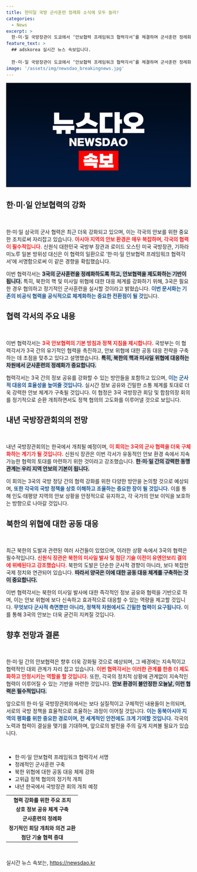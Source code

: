 ```yaml
---
title: 한미일 국방 군사훈련 정례화 소식에 모두 놀라!
categories:
  - News
excerpt: >
  한·미·일 국방장관이 도쿄에서 ‘안보협력 프레임워크 협력각서’를 체결하며 군사훈련 정례화, 정보 공유 확대에 나선다. 북한 위협에 대한 공동 대응이 강화되는 가운데, 동맹의 구체화가 본격화된다!
feature_text: >
  ## adskorea 실시간 뉴스 속보입니다.

  한·미·일 국방장관이 도쿄에서 ‘안보협력 프레임워크 협력각서’를 체결하며 군사훈련 정례화, 정보 공유 확대에 나선다. 북한 위협에 대한 공동 대응이 강화되는 가운데, 동맹의 구체화가 본격화된다!
image: '/assets/img/newsdao_breakingnews.jpg'
---
```


<p><img src="/assets/img/newsdao_breakingnews.jpg" alt="adskorea 속보" /></p>

<h2 data-ke-size="size26">한·미·일 안보협력의 강화</h2>

<p data-ke-size="size16">&nbsp;</p>

<p>한·미·일 삼국의 군사 협력은 최근 더욱 강화되고 있으며, 이는 각국의 안보를 위한 중요한 조치로써 자리잡고 있습니다. <b><span style="color: #ee2323;">아시아 지역의 안보 환경은 매우 복잡하며, 각국의 협력이 필수적입니다.</span></b> 신원식 대한민국 국방부 장관과 로이드 오스틴 미국 국방장관, 기하라 미노루 일본 방위성 대신은 이 협력의 일환으로 ‘한·미·일 안보협력 프레임워크 협력각서’에 서명함으로써 이 같은 경향을 확립했습니다.</p>

<p>이번 협력각서는 <b><span style="background-color: #21538527;">3국의 군사훈련을 정례화하도록 하고, 안보협력을 제도화하는 기반이 됩니다.</span></b> 특히, 북한의 핵 및 미사일 위협에 대한 대응 체계를 강화하기 위해, 3국은 필요한 경우 협의하고 정기적인 군사훈련을 실시할 것이라고 밝혔습니다. <b><span style="color: #1a5490;">이번 문서화는 기존의 비공식 협력을 공식적으로 체계화하는 중요한 전환점이 될 것</span></b>입니다.</p>

<h2 data-ke-size="size26">협력 각서의 주요 내용</h2>

<p data-ke-size="size16">&nbsp;</p>

<p>이번 협력각서는 <b><span style="color: #ee2323;">3국 안보협력의 기본 방침과 정책 지침을 제시합니다.</span></b> 국방부는 이 협력각서가 3국 간의 유기적인 협력을 촉진하고, 안보 위협에 대한 공동 대응 전략을 구축하는 데 초점을 맞추고 있다고 설명했습니다. <b><span style="background-color: #21538527;">특히, 북한의 핵과 미사일 위협에 대응하는 차원에서 군사훈련의 정례화가 중요합니다.</span></b></p>

<p>협력각서는 3국 간의 정보 공유를 강화할 수 있는 방안들을 포함하고 있으며, <b><span style="color: #1a5490;">이는 군사적 대응의 효율성을 높여줄 것입니다.</span></b> 실시간 정보 공유와 긴밀한 소통 체계를 토대로 더욱 강력한 안보 체계가 구축될 것입니다. 이 협정은 3국 국방장관 회담 및 합참의장 회의를 정기적으로 순환 개최하면서도 정책 협의의 고도화를 이루어낼 것으로 보입니다.</p>

<h2 data-ke-size="size26">내년 국방장관회의의 전망</h2>

<p data-ke-size="size16">&nbsp;</p>

<p>내년 국방장관회의는 한국에서 개최될 예정이며, <b><span style="color: #ee2323;">이 회의는 3국의 군사 협력을 더욱 구체화하는 계기가 될 것입니다.</span></b> 신원식 장관은 이번 각서가 유동적인 안보 환경 속에서 지속 가능한 협력의 토대를 마련하기 위한 것이라고 강조했습니다. <b><span style="background-color: #21538527;">한·미·일 간의 강력한 동맹 관계는 우리 지역 안보의 기본이 됩니다.</span></b></p>

<p>이 회의는 3국의 국방 정당 간의 협력 강화를 위한 다양한 방안을 논의할 것으로 예상되며, <b><span style="color: #1a5490;">또한 각국의 국방 정책을 상호 이해하고 조율하는 중요한 장이 될 것입니다.</span></b> 이를 통해 인도·태평양 지역의 안보 상황을 안정적으로 유지하고, 각 국가의 안보 이익을 보호하는 방향으로 나아갈 것입니다.</p>

<h2 data-ke-size="size26">북한의 위협에 대한 공동 대응</h2>

<p data-ke-size="size16">&nbsp;</p>

<p>최근 북한의 도발과 관련된 여러 사건들이 있었으며, 이러한 상황 속에서 3국의 협력은 필수적입니다. <b><span style="color: #ee2323;">신원식 장관은 북한의 미사일 발사 및 첨단 기술 이전이 유엔안보리 결의에 위배된다고 강조했습니다.</span></b> 북한의 도발은 단순한 군사적 경향이 아니라, 보다 복잡한 국제 정치와 연관되어 있습니다. <b><span style="background-color: #21538527;">따라서 양국은 이에 대한 공동 대응 체계를 구축하는 것이 중요합니다.</span></b></p>

<p>이번 협력각서는 북한의 미사일 발사에 대한 즉각적인 정보 공유와 협력을 기반으로 하며, 이는 안보 위협에 보다 신속하고 효과적으로 대응할 수 있는 역량을 제고할 것입니다. <b><span style="color: #1a5490;">무엇보다 군사적 측면뿐만 아니라, 정책적 차원에서도 긴밀한 협력이 요구됩니다.</span></b> 이를 통해 3국의 안보는 더욱 굳건히 지켜질 것입니다.</p>

<h2 data-ke-size="size26">향후 전망과 결론</h2>

<p data-ke-size="size16">&nbsp;</p>

<p>한·미·일 간의 안보협력은 향후 더욱 강화될 것으로 예상되며, 그 배경에는 지속적이고 협력적인 대외 관계가 자리 잡고 있습니다. <b><span style="color: #ee2323;">이번 협력각서는 이러한 관계를 한층 더 제도화하고 안정시키는 역할을 할 것입니다.</span></b> 또한, 각국의 정치적 상황에 관계없이 지속적인 협력이 이루어질 수 있는 기반을 마련한 것입니다. <b><span style="background-color: #21538527;">안보 환경이 불안정한 오늘날, 이런 협력은 필수적입니다.</span></b></p>

<p>앞으로의 한·미·일 국방장관회의에서는 보다 실질적이고 구체적인 내용들이 논의되며, 서로의 국방 정책을 효율적으로 조율하는 과정이 이어질 것입니다. <b><span style="color: #1a5490;">이는 동북아시아 지역의 평화를 위한 중요한 경로이며, 전 세계적인 안전에도 크게 기여할 것입니다.</span></b> 각국의 노력과 협력이 결실을 맺기를 기대하며, 앞으로의 발전을 주의 깊게 지켜볼 필요가 있습니다. </p>

<p data-ke-size="size16">&nbsp;</p>

<ul>
    <li>한·미·일 안보협력 프레임워크 협력각서 서명</li>
    <li>정례적인 군사훈련 구축</li>
    <li>북한 위협에 대한 공동 대응 체제 강화</li>
    <li>고위급 정책 협의의 정기적 개최</li>
    <li>내년 한국에서 국방장관 회의 개최 예정</li>
</ul>

<table>
    <tr>
        <td style="text-align: center; height: 17px;"><b>협력 강화를 위한 주요 조치</b></td>
    </tr>
    <tr>
        <td style="text-align: center; height: 17px;"><b>상호 정보 공유 체계 구축</b></td>
    </tr>
    <tr>
        <td style="text-align: center; height: 17px;"><b>군사훈련의 정례화</b></td>
    </tr>
    <tr>
        <td style="text-align: center; height: 17px;"><b>정기적인 회담 개최와 의견 교환</b></td>
    </tr>
    <tr>
        <td style="text-align: center; height: 17px;"><b>첨단 기술 협력 증대</b></td>
    </tr>
</table>

<p data-ke-size="size16">&nbsp;</p>
실시간 뉴스 속보는, <a href="https://newsdao.kr" rel="dofollow">https://newsdao.kr</a>


